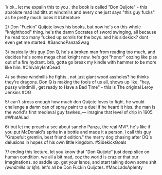 1/ ok.. let me expalin this to you . the book is called "Don Quijote" - this absolute mad lad tilts at windmills and every one just says "this guy fucks" as he pretty much loses it #Literature

2/ Don "Fuckin" Quijote loves his books, but now he's on this whole "knighthood" thing. he's the damn Socrates of sword swinging, all because he read too many fucked up scrolls for the boys. and his sidekick? dont even get me started. #SanchoPanzaSwag

3/ basically this guy Don Q, he's a broken man from reading too much, and decides he's some mega chad knight now. he's got "honor" oozing like piss out of a fire hydrant. brb, gotta go break my kindle with hammer to be more like him. #ChivalryIsntDead

4/ so these windmills he fights.. not just giant wood assholes? he thinks they're dragons. Don Q is making the fools of us all, shows up like, "hey, pussy windmill , get ready to Have a Bad Time" - this is The original Leroy Jenkins #OG

5/ can't stress enough how much don Quijote loves to fight. he would challenge a damn can of spray paint to a duel if he heard it hiss. the man is the world's first medieval guy fawkes_— imagine that level of drip in 1605. #WhatALad

6/ but let me preach a sec about sancho Panza, the real MVP. he's like if you put McDonald's sprite in a bottle and made it a person. i call this guy "Grapefuit gremlin, best friend edition." the merry dog chasing after DQ's delusions in hopes of his own little kingdom. #SidekickGoals

7/ ending this lecture, let you know that "Don Quijote" just deep slice on human condition. we all a bit mad, coz the world is crazier that our imaginations. so saddle up, get your lance, and start taking down some shit _(windmills or life)._ let's all be Don Fuckin Quijotes. #MadLadsAplenty